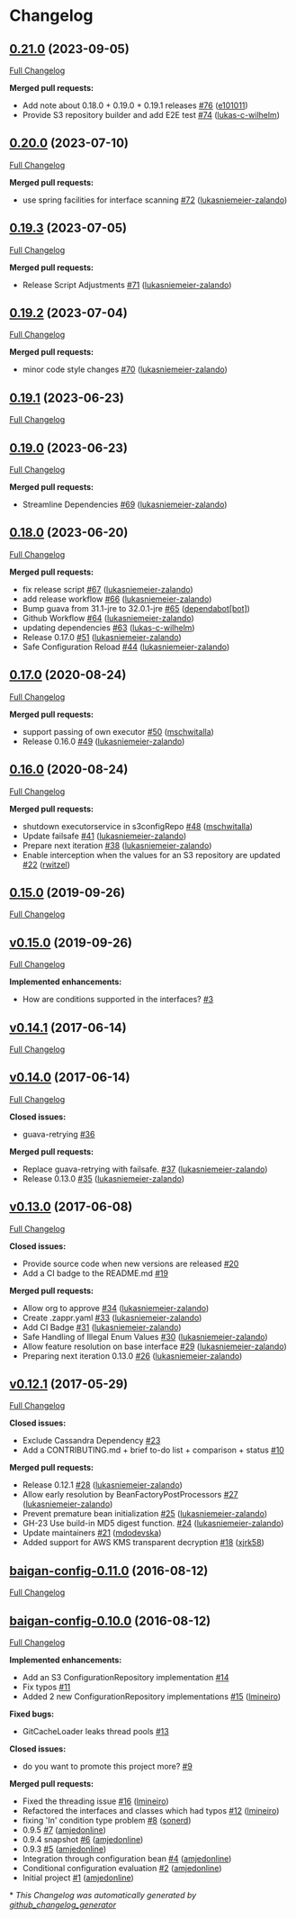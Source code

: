# Changelog

## [0.21.0](https://github.com/zalando-stups/baigan-config/tree/0.21.0) (2023-09-05)

[Full Changelog](https://github.com/zalando-stups/baigan-config/compare/0.20.0...0.21.0)

**Merged pull requests:**

- Add note about 0.18.0 + 0.19.0 + 0.19.1 releases [\#76](https://github.com/zalando-stups/baigan-config/pull/76) ([e101011](https://github.com/e101011))
- Provide S3 repository builder and add E2E test [\#74](https://github.com/zalando-stups/baigan-config/pull/74) ([lukas-c-wilhelm](https://github.com/lukas-c-wilhelm))

## [0.20.0](https://github.com/zalando-stups/baigan-config/tree/0.20.0) (2023-07-10)

[Full Changelog](https://github.com/zalando-stups/baigan-config/compare/0.19.3...0.20.0)

**Merged pull requests:**

- use spring facilities for interface scanning [\#72](https://github.com/zalando-stups/baigan-config/pull/72) ([lukasniemeier-zalando](https://github.com/lukasniemeier-zalando))

## [0.19.3](https://github.com/zalando-stups/baigan-config/tree/0.19.3) (2023-07-05)

[Full Changelog](https://github.com/zalando-stups/baigan-config/compare/0.19.2...0.19.3)

**Merged pull requests:**

- Release Script Adjustments [\#71](https://github.com/zalando-stups/baigan-config/pull/71) ([lukasniemeier-zalando](https://github.com/lukasniemeier-zalando))

## [0.19.2](https://github.com/zalando-stups/baigan-config/tree/0.19.2) (2023-07-04)

[Full Changelog](https://github.com/zalando-stups/baigan-config/compare/0.19.1...0.19.2)

**Merged pull requests:**

- minor code style changes [\#70](https://github.com/zalando-stups/baigan-config/pull/70) ([lukasniemeier-zalando](https://github.com/lukasniemeier-zalando))

## [0.19.1](https://github.com/zalando-stups/baigan-config/tree/0.19.1) (2023-06-23)

[Full Changelog](https://github.com/zalando-stups/baigan-config/compare/0.19.0...0.19.1)

## [0.19.0](https://github.com/zalando-stups/baigan-config/tree/0.19.0) (2023-06-23)

[Full Changelog](https://github.com/zalando-stups/baigan-config/compare/0.18.0...0.19.0)

**Merged pull requests:**

- Streamline Dependencies [\#69](https://github.com/zalando-stups/baigan-config/pull/69) ([lukasniemeier-zalando](https://github.com/lukasniemeier-zalando))

## [0.18.0](https://github.com/zalando-stups/baigan-config/tree/0.18.0) (2023-06-20)

[Full Changelog](https://github.com/zalando-stups/baigan-config/compare/0.17.0...0.18.0)

**Merged pull requests:**

- fix release script [\#67](https://github.com/zalando-stups/baigan-config/pull/67) ([lukasniemeier-zalando](https://github.com/lukasniemeier-zalando))
- add release workflow [\#66](https://github.com/zalando-stups/baigan-config/pull/66) ([lukasniemeier-zalando](https://github.com/lukasniemeier-zalando))
- Bump guava from 31.1-jre to 32.0.1-jre [\#65](https://github.com/zalando-stups/baigan-config/pull/65) ([dependabot[bot]](https://github.com/apps/dependabot))
- Github Workflow [\#64](https://github.com/zalando-stups/baigan-config/pull/64) ([lukasniemeier-zalando](https://github.com/lukasniemeier-zalando))
- updating dependencies [\#63](https://github.com/zalando-stups/baigan-config/pull/63) ([lukas-c-wilhelm](https://github.com/lukas-c-wilhelm))
- Release 0.17.0 [\#51](https://github.com/zalando-stups/baigan-config/pull/51) ([lukasniemeier-zalando](https://github.com/lukasniemeier-zalando))
- Safe Configuration Reload [\#44](https://github.com/zalando-stups/baigan-config/pull/44) ([lukasniemeier-zalando](https://github.com/lukasniemeier-zalando))

## [0.17.0](https://github.com/zalando-stups/baigan-config/tree/0.17.0) (2020-08-24)

[Full Changelog](https://github.com/zalando-stups/baigan-config/compare/0.16.0...0.17.0)

**Merged pull requests:**

- support passing of own executor [\#50](https://github.com/zalando-stups/baigan-config/pull/50) ([mschwitalla](https://github.com/mschwitalla))
- Release 0.16.0 [\#49](https://github.com/zalando-stups/baigan-config/pull/49) ([lukasniemeier-zalando](https://github.com/lukasniemeier-zalando))

## [0.16.0](https://github.com/zalando-stups/baigan-config/tree/0.16.0) (2020-08-24)

[Full Changelog](https://github.com/zalando-stups/baigan-config/compare/0.15.0...0.16.0)

**Merged pull requests:**

- shutdown executorservice in s3configRepo [\#48](https://github.com/zalando-stups/baigan-config/pull/48) ([mschwitalla](https://github.com/mschwitalla))
- Update failsafe [\#41](https://github.com/zalando-stups/baigan-config/pull/41) ([lukasniemeier-zalando](https://github.com/lukasniemeier-zalando))
- Prepare next iteration [\#38](https://github.com/zalando-stups/baigan-config/pull/38) ([lukasniemeier-zalando](https://github.com/lukasniemeier-zalando))
- Enable interception when the values for an S3 repository are updated [\#22](https://github.com/zalando-stups/baigan-config/pull/22) ([rwitzel](https://github.com/rwitzel))

## [0.15.0](https://github.com/zalando-stups/baigan-config/tree/0.15.0) (2019-09-26)

[Full Changelog](https://github.com/zalando-stups/baigan-config/compare/v0.15.0...0.15.0)

## [v0.15.0](https://github.com/zalando-stups/baigan-config/tree/v0.15.0) (2019-09-26)

[Full Changelog](https://github.com/zalando-stups/baigan-config/compare/v0.14.1...v0.15.0)

**Implemented enhancements:**

- How are conditions supported in the interfaces? [\#3](https://github.com/zalando-stups/baigan-config/issues/3)

## [v0.14.1](https://github.com/zalando-stups/baigan-config/tree/v0.14.1) (2017-06-14)

[Full Changelog](https://github.com/zalando-stups/baigan-config/compare/v0.14.0...v0.14.1)

## [v0.14.0](https://github.com/zalando-stups/baigan-config/tree/v0.14.0) (2017-06-14)

[Full Changelog](https://github.com/zalando-stups/baigan-config/compare/v0.13.0...v0.14.0)

**Closed issues:**

- guava-retrying [\#36](https://github.com/zalando-stups/baigan-config/issues/36)

**Merged pull requests:**

- Replace guava-retrying with failsafe. [\#37](https://github.com/zalando-stups/baigan-config/pull/37) ([lukasniemeier-zalando](https://github.com/lukasniemeier-zalando))
- Release 0.13.0 [\#35](https://github.com/zalando-stups/baigan-config/pull/35) ([lukasniemeier-zalando](https://github.com/lukasniemeier-zalando))

## [v0.13.0](https://github.com/zalando-stups/baigan-config/tree/v0.13.0) (2017-06-08)

[Full Changelog](https://github.com/zalando-stups/baigan-config/compare/v0.12.1...v0.13.0)

**Closed issues:**

- Provide source code when new versions are released [\#20](https://github.com/zalando-stups/baigan-config/issues/20)
- Add a CI badge to the README.md [\#19](https://github.com/zalando-stups/baigan-config/issues/19)

**Merged pull requests:**

- Allow org to approve [\#34](https://github.com/zalando-stups/baigan-config/pull/34) ([lukasniemeier-zalando](https://github.com/lukasniemeier-zalando))
- Create .zappr.yaml [\#33](https://github.com/zalando-stups/baigan-config/pull/33) ([lukasniemeier-zalando](https://github.com/lukasniemeier-zalando))
- Add CI Badge [\#31](https://github.com/zalando-stups/baigan-config/pull/31) ([lukasniemeier-zalando](https://github.com/lukasniemeier-zalando))
- Safe Handling of Illegal Enum Values [\#30](https://github.com/zalando-stups/baigan-config/pull/30) ([lukasniemeier-zalando](https://github.com/lukasniemeier-zalando))
- Allow feature resolution on base interface [\#29](https://github.com/zalando-stups/baigan-config/pull/29) ([lukasniemeier-zalando](https://github.com/lukasniemeier-zalando))
- Preparing next iteration 0.13.0 [\#26](https://github.com/zalando-stups/baigan-config/pull/26) ([lukasniemeier-zalando](https://github.com/lukasniemeier-zalando))

## [v0.12.1](https://github.com/zalando-stups/baigan-config/tree/v0.12.1) (2017-05-29)

[Full Changelog](https://github.com/zalando-stups/baigan-config/compare/baigan-config-0.11.0...v0.12.1)

**Closed issues:**

- Exclude Cassandra Dependency [\#23](https://github.com/zalando-stups/baigan-config/issues/23)
- Add a CONTRIBUTING.md + brief to-do list + comparison + status  [\#10](https://github.com/zalando-stups/baigan-config/issues/10)

**Merged pull requests:**

- Release 0.12.1 [\#28](https://github.com/zalando-stups/baigan-config/pull/28) ([lukasniemeier-zalando](https://github.com/lukasniemeier-zalando))
- Allow early resolution by BeanFactoryPostProcessors [\#27](https://github.com/zalando-stups/baigan-config/pull/27) ([lukasniemeier-zalando](https://github.com/lukasniemeier-zalando))
- Prevent premature bean initialization [\#25](https://github.com/zalando-stups/baigan-config/pull/25) ([lukasniemeier-zalando](https://github.com/lukasniemeier-zalando))
- GH-23 Use build-in MD5 digest function. [\#24](https://github.com/zalando-stups/baigan-config/pull/24) ([lukasniemeier-zalando](https://github.com/lukasniemeier-zalando))
- Update maintainers [\#21](https://github.com/zalando-stups/baigan-config/pull/21) ([mdodevska](https://github.com/mdodevska))
- Added support for AWS KMS transparent decryption [\#18](https://github.com/zalando-stups/baigan-config/pull/18) ([xjrk58](https://github.com/xjrk58))

## [baigan-config-0.11.0](https://github.com/zalando-stups/baigan-config/tree/baigan-config-0.11.0) (2016-08-12)

[Full Changelog](https://github.com/zalando-stups/baigan-config/compare/baigan-config-0.10.0...baigan-config-0.11.0)

## [baigan-config-0.10.0](https://github.com/zalando-stups/baigan-config/tree/baigan-config-0.10.0) (2016-08-12)

[Full Changelog](https://github.com/zalando-stups/baigan-config/compare/c3b00dd67dfefc270faa404ef0fcf34a661b978d...baigan-config-0.10.0)

**Implemented enhancements:**

- Add an S3 ConfigurationRepository implementation [\#14](https://github.com/zalando-stups/baigan-config/issues/14)
- Fix typos [\#11](https://github.com/zalando-stups/baigan-config/issues/11)
- Added 2 new ConfigurationRepository implementations [\#15](https://github.com/zalando-stups/baigan-config/pull/15) ([lmineiro](https://github.com/lmineiro))

**Fixed bugs:**

- GitCacheLoader leaks thread pools [\#13](https://github.com/zalando-stups/baigan-config/issues/13)

**Closed issues:**

- do you want to promote this project more? [\#9](https://github.com/zalando-stups/baigan-config/issues/9)

**Merged pull requests:**

- Fixed the threading issue [\#16](https://github.com/zalando-stups/baigan-config/pull/16) ([lmineiro](https://github.com/lmineiro))
- Refactored the interfaces and classes which had typos [\#12](https://github.com/zalando-stups/baigan-config/pull/12) ([lmineiro](https://github.com/lmineiro))
- fixing 'In' condition type problem [\#8](https://github.com/zalando-stups/baigan-config/pull/8) ([sonerd](https://github.com/sonerd))
- 0.9.5 [\#7](https://github.com/zalando-stups/baigan-config/pull/7) ([amjedonline](https://github.com/amjedonline))
- 0.9.4 snapshot [\#6](https://github.com/zalando-stups/baigan-config/pull/6) ([amjedonline](https://github.com/amjedonline))
- 0.9.3 [\#5](https://github.com/zalando-stups/baigan-config/pull/5) ([amjedonline](https://github.com/amjedonline))
- Integration through configuration bean [\#4](https://github.com/zalando-stups/baigan-config/pull/4) ([amjedonline](https://github.com/amjedonline))
- Conditional configuration evaluation [\#2](https://github.com/zalando-stups/baigan-config/pull/2) ([amjedonline](https://github.com/amjedonline))
- Initial project [\#1](https://github.com/zalando-stups/baigan-config/pull/1) ([amjedonline](https://github.com/amjedonline))



\* *This Changelog was automatically generated by [github_changelog_generator](https://github.com/github-changelog-generator/github-changelog-generator)*

